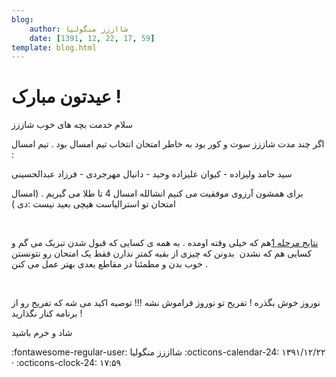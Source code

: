 ```yaml
---
blog:
    author: شااززز منگولیا
    date: [1391, 12, 22, 17, 59]
template: blog.html
---
```

# عیدتون مبارک !

<div class="cnt">
سلام خدمت بچه های خوب شاززز<p></p>
<p>اگر چند مدت شاززز سوت و کور بود به خاطر امتحان انتخاب تیم امسال بود . تیم امسال :</p>
<p>سید حامد ولیزاده - کیوان علیزاده وحید - دانیال مهرجردی - فرزاد عبدالحسینی</p>
<p>برای همشون آرزوی موفقیت می کنیم انشالله امسال 4 تا طلا می گیریم . (امسال امتحان تو استرالیاست هیچی بعید نیست :دی )</p>
<p><br/></p>
<p><a href="https://ysc.ac.ir">نتایج مرحله 1</a>هم که خیلی وقته اومده . به همه ی کسایی که قبول شدن تبریک می گم و کسایی هم که نشدن  بدونن که چیزی از بقیه کمتر ندارن فقط یک امتحان رو نتونستن خوب بدن و مطمئنا در مقاطع بعدی بهتر عمل می کنن . </p>
<p><br/></p>
<p>نوروز خوش بگذره ! تفریح تو نوروز فراموش نشه !!! توصیه اکید می شه که تفریح رو از برنامه کنار نگذارید !</p>
<p>شاد و خرم باشید</p>
</div>

<div class="blog-info" markdown>
<span class="blog-author">
:fontawesome-regular-user: شااززز منگولیا
</span>
<span class="blog-date">
:octicons-calendar-24: ۱۳۹۱/۱۲/۲۲ · :octicons-clock-24: ۱۷:۵۹
</span>
</div>

